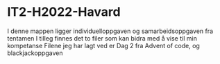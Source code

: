# IT2-H2022-Havard
I denne mappen ligger individuelloppgaven og samarbeidsoppgaven fra tentamen
I tilleg finnes det to filer som kan bidra med å vise til min kompetanse
Filene jeg har lagt ved er Dag 2 fra Advent of code, og blackjackoppgaven